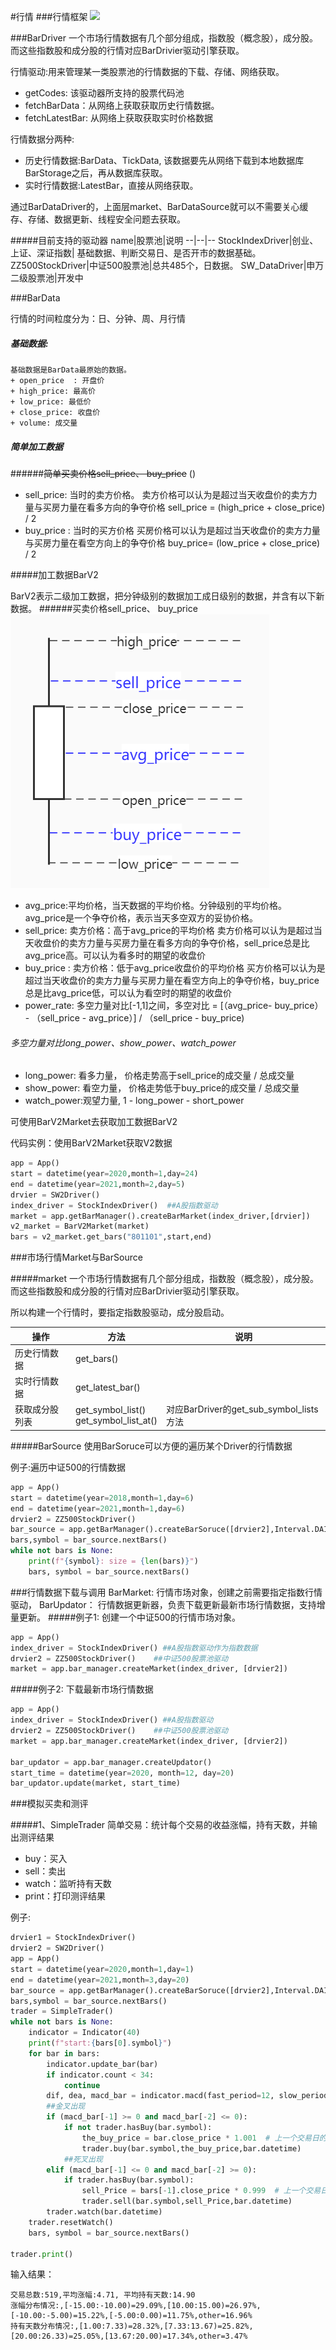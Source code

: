 #行情
###行情框架
![](../imges/bar_data_overview.jpg)

<span id="BarDataDriver"/>
###BarDriver
一个市场行情数据有几个部分组成，指数股（概念股），成分股。 而这些指数股和成分股的行情对应BarDrivier驱动引擎获取。

行情驱动:用来管理某一类股票池的行情数据的下载、存储、网络获取。
+   getCodes: 该驱动器所支持的股票代码池
+   fetchBarData：从网络上获取获取历史行情数据。
+   fetchLatestBar: 从网络上获取获取实时价格数据

行情数据分两种:
+ 历史行情数据:BarData、TickData, 该数据要先从网络下载到本地数据库BarStorage之后，再从数据库获取。
+ 实时行情数据:LatestBar，直接从网络获取。

通过BarDataDriver的，上面层market、BarDataSource就可以不需要关心缓存、存储、数据更新、线程安全问题去获取。

#####目前支持的驱动器
name|股票池|说明
--|--|--
StockIndexDriver|创业、上证、深证指数| 基础数据、判断交易日、是否开市的数据基础。
ZZ500StockDriver|中证500股票池|总共485个，日数据。
SW_DataDriver|申万二级股票池|开发中

<span id="BarData"/>
###BarData

行情的时间粒度分为：日、分钟、周、月行情

##### 基础数据:
    基础数据是BarData最原始的数据。
    + open_price  : 开盘价
    + high_price: 最高价
    + low_price: 最低价
    + close_price: 收盘价
    + volume: 成交量

##### 简单加工数据

######~~简单买卖价格sell_price、 buy_price~~
()
+   sell_price: 当时的卖方价格。
    卖方价格可以认为是超过当天收盘价的卖方力量与买房力量在看多方向的争夺价格
    sell_price = (high_price + close_price) / 2
+   buy_price : 当时的买方价格
    买房价格可以认为是超过当天收盘价的卖方力量与买房力量在看空方向上的争夺价格
    buy_price= (low_price + close_price) / 2

<span id="BarV2"/>

#####加工数据BarV2

BarV2表示二级加工数据，把分钟级别的数据加工成日级别的数据，并含有以下新数据。
######买卖价格sell_price、 buy_price
![](imges/new_bars_price.jpg)
+   avg_price:平均价格，当天数据的平均价格。分钟级别的平均价格。avg_price是一个争夺价格，表示当天多空双方的妥协价格。
+   sell_price: 卖方价格：高于avg_price的平均价格
    卖方价格可以认为是超过当天收盘价的卖方力量与买房力量在看多方向的争夺价格，sell_price总是比avg_price高。可以认为看多时的期望的收盘价
+   buy_price : 卖方价格：低于avg_price收盘价的平均价格
    买方价格可以认为是超过当天收盘价的卖方力量与买房力量在看空方向上的争夺价格，buy_price总是比avg_price低，可以认为看空时的期望的收盘价
+   power_rate: 多空力量对比[-1,1]之间，多空对比 = [（avg_price- buy_price） - （sell_price - avg_price）] / （sell_price - buy_price)

###### 多空力量对比long_power、show_power、watch_power
+   long_power: 看多力量， 价格走势高于sell_price的成交量 / 总成交量
+   show_power: 看空力量， 价格走势低于buy_price的成交量 / 总成交量
+   watch_power:观望力量,  1 - long_power - short_power
    
可使用BarV2Market去获取加工数据BarV2

代码实例：使用BarV2Market获取V2数据
```python
app = App()
start = datetime(year=2020,month=1,day=24)
end = datetime(year=2021,month=2,day=5)
drvier = SW2Driver()
index_driver = StockIndexDriver()  ##A股指数驱动
market = app.getBarManager().createBarMarket(index_driver,[drvier])
v2_market = BarV2Market(market)
bars = v2_market.get_bars("801101",start,end)
```


<span id="Market"/>
###市场行情Market与BarSource

#####market
一个市场行情数据有几个部分组成，指数股（概念股），成分股。 而这些指数股和成分股的行情对应BarDrivier驱动引擎获取。

所以构建一个行情时，要指定指数股驱动，成分股启动。


操作|方法|说明
--|--|--
历史行情数据|get_bars()|
实时行情数据|get_latest_bar()|
获取成分股列表|get_symbol_list()<br/>get_symbol_list_at()|对应BarDriver的get_sub_symbol_lists方法

#####BarSource
使用BarSoruce可以方便的遍历某个Driver的行情数据

例子:遍历中证500的行情数据
```python
app = App()
start = datetime(year=2018,month=1,day=6)
end = datetime(year=2021,month=1,day=6)
drvier2 = ZZ500StockDriver()
bar_source = app.getBarManager().createBarSoruce([drvier2],Interval.DAILY,start,end)
bars,symbol = bar_source.nextBars()
while not bars is None:
    print(f"{symbol}: size = {len(bars)}")
    bars, symbol = bar_source.nextBars()
```


<span id="donwnload"/>
###行情数据下载与调用
BarMarket: 行情市场对象，创建之前需要指定指数行情驱动，
BarUpdator： 行情数据更新器，负责下载更新最新市场行情数据，支持增量更新。
#####例子1: 创建一个中证500的行情市场对象。

```python
app = App()
index_driver = StockIndexDriver() ##A股指数驱动作为指数数据
drvier2 = ZZ500StockDriver()    ##中证500股票池驱动
market = app.bar_manager.createMarket(index_driver, [drvier2])
```
#####例子2: 下载最新市场行情数据

```python
app = App()
index_driver = StockIndexDriver() ##A股指数驱动
drvier2 = ZZ500StockDriver()    ##中证500股票池驱动
market = app.bar_manager.createMarket(index_driver, [drvier2])

bar_updator = app.bar_manager.createUpdator()
start_time = datetime(year=2020, month=12, day=20)
bar_updator.update(market, start_time)
```

<span id='trader'/>
###模拟买卖和测评

#####1、SimpleTrader 
  简单交易：统计每个交易的收益涨幅，持有天数，并输出测评结果
+ buy：买入
+ sell：卖出
+ watch：监听持有天数
+ print：打印测评结果

例子:
```Python
drvier1 = StockIndexDriver()
drvier2 = SW2Driver()
app = App()
start = datetime(year=2020,month=1,day=1)
end = datetime(year=2021,month=3,day=20)
bar_source = app.getBarManager().createBarSoruce([drvier2],Interval.DAILY,start,end)
bars,symbol = bar_source.nextBars()
trader = SimpleTrader()
while not bars is None:
    indicator = Indicator(40)
    print(f"start:{bars[0].symbol}")
    for bar in bars:
        indicator.update_bar(bar)
        if indicator.count < 34:
            continue
        dif, dea, macd_bar = indicator.macd(fast_period=12, slow_period=26, signal_period=9, array=True)
        ##金叉出现
        if (macd_bar[-1] >= 0 and macd_bar[-2] <= 0):
            if not trader.hasBuy(bar.symbol):
                the_buy_price = bar.close_price * 1.001  # 上一个交易日的收盘价作为买入价
                trader.buy(bar.symbol,the_buy_price,bar.datetime)
            ##死叉出现
        elif (macd_bar[-1] <= 0 and macd_bar[-2] >= 0):
            if trader.hasBuy(bar.symbol):
                sell_Price = bars[-1].close_price * 0.999  # 上一个交易日的收盘价作为买如价
                trader.sell(bar.symbol,sell_Price,bar.datetime)
        trader.watch(bar.datetime)
    trader.resetWatch()
    bars, symbol = bar_source.nextBars()

trader.print()
```

输入结果：

    交易总数:519,平均涨幅:4.71, 平均持有天数:14.90
    涨幅分布情况:,[-15.00:-10.00)=29.09%,[10.00:15.00)=26.97%,[-10.00:-5.00)=15.22%,[-5.00:0.00)=11.75%,other=16.96%
    持有天数分布情况:,[1.00:7.33)=28.32%,[7.33:13.67)=25.82%,[20.00:26.33)=25.05%,[13.67:20.00)=17.34%,other=3.47% 




